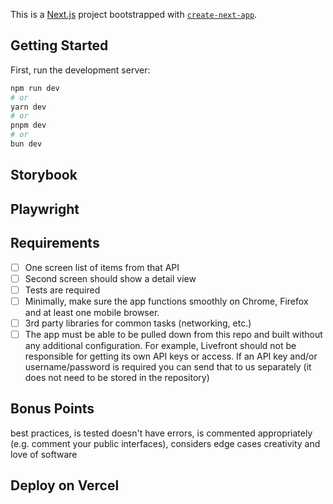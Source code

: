 This is a [Next.js](https://nextjs.org/) project bootstrapped with
[`create-next-app`](https://github.com/vercel/next.js/tree/canary/packages/create-next-app).

## Getting Started

First, run the development server:

```bash
npm run dev
# or
yarn dev
# or
pnpm dev
# or
bun dev
```

## Storybook

## Playwright

## Requirements

- [ ] One screen list of items from that API
- [ ] Second screen should show a detail view
- [ ] Tests are required
- [ ] Minimally, make sure the app functions smoothly on Chrome, Firefox and at least one mobile
      browser.
- [ ] 3rd party libraries for common tasks (networking, etc.)
- [ ] The app must be able to be pulled down from this repo and built without any additional
      configuration. For example, Livefront should not be responsible for getting its own API keys
      or access. If an API key and/or username/password is required you can send that to us
      separately (it does not need to be stored in the repository)

## Bonus Points

best practices, is tested doesn't have errors, is commented appropriately (e.g. comment your public
interfaces), considers edge cases creativity and love of software

## Deploy on Vercel
